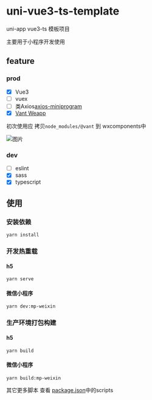 # uni-vue3-ts-template
uni-app vue3-ts 模板项目

主要用于小程序开发使用
## feature
### prod
* [x] Vue3
* [ ] vuex
* [ ] 类Axios[axios-miniprogram](https://github.com/fluffff/axios-miniprogram#readme)
* [x] [Vant Weapp](https://vant-contrib.gitee.io/vant-weapp/#/home)

初次使用应 拷贝`node_modules/@vant` 到 wxcomponents中

![图片](https://img.cdn.sugarat.top/mdImg/MTYyNDM3NjI0ODcyMg==624376248723)

### dev
* [ ] eslint
* [x] sass
* [x] typescript

## 使用
### 安装依赖
```
yarn install
```

### 开发热重载
#### h5
```
yarn serve
```
#### 微信小程序
```
yarn dev:mp-weixin
```

### 生产环境打包构建
#### h5
```
yarn build
```

#### 微信小程序
```
yarn build:mp-weixin
```

其它更多脚本 查看 [package.json](./package.json)中的scripts
